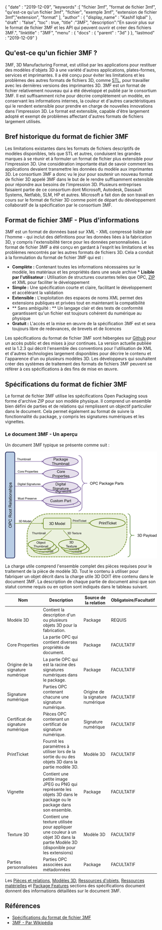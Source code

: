 {
  "date" : "2019-12-09",
  "keywords" :[ "fichier 3mf", "format de fichier 3mf", "qu'est-ce qu'un fichier 3mf", "fichier", "exemple 3mf", "extension de fichier 3mf","extension", "format" ],
  "author" : {
    "display_name" : "Kashif Iqbal"
},
  "draft" : "false",
  "toc" : true,
  "title" :"3MF",
  "description":"En savoir plus sur le format de fichier 3MF et les API qui peuvent ouvrir et créer des fichiers 3MF.",
  "linktitle" : "3MF",
  "menu" : {
    "docs" : {
      "parent" : "3d"
}
},
  "lastmod" : "2019-12-09"
}

## Qu'est-ce qu'un fichier 3MF ?

3MF, 3D Manufacturing Format, est utilisé par les applications pour restituer des modèles d'objets 3D à une variété d'autres applications, plates-formes, services et imprimantes. Il a été conçu pour éviter les limitations et les problèmes des autres formats de fichiers 3D, comme [STL](/fr/cad/stl/), pour travailler avec les dernières versions des imprimantes 3D. 3MF est un format de fichier relativement nouveau qui a été développé et publié par le consortium 3MF. Il est suffisamment riche pour décrire complètement un modèle, en conservant les informations internes, la couleur et d'autres caractéristiques qui le rendent extensible pour prendre en charge de nouvelles innovations dans l'impression 3D. Le format est extensible, capable d'être largement adopté et exempt de problèmes affectant d'autres formats de fichiers largement utilisés.

## Bref historique du format de fichier 3MF

Les limitations existantes dans les formats de fichiers descriptifs de modèles disponibles, tels que STL et autres, conduisent les grandes marques à se réunir et à formuler un format de fichier plus extensible pour l'impression 3D. Une considération importante était de savoir comment les applications devaient transmettre les données du modèle aux imprimantes 3D. Le consortium 3MF a donc vu le jour pour soutenir un nouveau format de fichier 3D appelé 3MF dans le but de le rendre suffisamment extensible pour répondre aux besoins de l'impression 3D. Plusieurs entreprises faisaient partie de ce consortium dont Microsoft, Autodesk, Dassault Systems, Netfabb, SLM, HP et autres. Microsoft a fait don de son travail en cours sur le format de fichier 3D comme point de départ du développement collaboratif de la spécification par le consortium 3MF.

## Format de fichier 3MF - Plus d'informations

3MF est un format de données basé sur XML - XML compressé lisible par l'homme - qui inclut des définitions pour les données liées à la fabrication 3D, y compris l'extensibilité tierce pour les données personnalisées. Le format de fichier 3MF a été conçu en gardant à l'esprit les limitations et les problèmes rencontrés par les autres formats de fichiers 3D. Cela a conduit à la formulation du format de fichier 3MF qui est :

* **Complète :** Contenant toutes les informations nécessaires sur le modèle, les matériaux et les propriétés dans une seule archive
* **Lisible par l'utilisateur :** Utilisation de structures courantes telles que OPC, [ZIP](/fr/compression/zip/) et XML pour faciliter le développement
* **Simple :** Une spécification courte et claire, facilitant le développement et accélérant la validation
* **Extensible :** L'exploitation des espaces de noms XML permet des extensions publiques et privées tout en maintenant la compatibilité
* ** Sans ambiguïté : ** Un langage clair et des tests de conformité garantissent qu'un fichier est toujours cohérent du numérique au physique
* **Gratuit :** L'accès et la mise en œuvre de la spécification 3MF est et sera toujours libre de redevances, de brevets et de licences

Les spécifications du format de fichier 3MF sont hébergées sur [Github](https://github.com/3MFConsortium/spec_core/blob/master/3MF%20Core%20Specification.md) pour un accès public et des mises à jour continues. La version actuelle publiée est la 1.2.3 qui décrit l'ensemble des conventions pour l'utilisation de XML et d'autres technologies largement disponibles pour décrire le contenu et l'apparence d'un ou plusieurs modèles 3D. Les développeurs qui souhaitent créer des systèmes de traitement des formats de fichiers 3MF peuvent se référer à ces spécifications à des fins de mise en œuvre.

## Spécifications du format de fichier 3MF

Le format de fichier 3MF utilise les spécifications Open Packaging sous forme d'archive ZIP pour son modèle physique. Il comprend un ensemble bien défini de parties et de relations qui remplissent un objectif particulier dans le document. Cela permet également au format de suivre la fonctionnalité du package, y compris les signatures numériques et les vignettes.

### Le document 3MF - Un aperçu

Un document 3MF typique se présente comme suit :

![3MF Document Structure](https://raw.githubusercontent.com/3MFConsortium/spec_core/master/images/figure_2-1.png "3MF Document Structure")

La charge utile comprend l'ensemble complet des pièces requises pour le traitement de la pièce de modèle 3D. Tout le contenu à utiliser pour fabriquer un objet décrit dans la charge utile 3D DOIT être contenu dans le document 3MF. La description de chaque partie de document ainsi que son statut comme requis ou en option sont indiqués dans le tableau suivant.


|**Nom**|**Description**|**Source de la relation**|**Obligatoire/Facultatif**
--- | --- | --- | ---
|Modèle 3D|Contient la description d'un ou plusieurs objets 3D pour la fabrication.|Package|REQUIS
|Core Properties|La partie OPC qui contient diverses propriétés de document.|Package|FACULTATIF
|Origine de la signature numérique|La partie OPC qui est la racine des signatures numériques dans le package.|Package|FACULTATIF
|Signature numérique|Parties OPC contenant chacune une signature numérique.|Origine de la signature numérique|FACULTATIF
|Certificat de signature numérique|Pièces OPC contenant un certificat de signature numérique.|Signature numérique|FACULTATIF
|PrintTicket|Fournit les paramètres à utiliser lors de la sortie du ou des objets 3D dans la partie modèle 3D.|Modèle 3D|FACULTATIF
|Vignette|Contient une petite image JPEG ou PNG qui représente les objets 3D dans le package ou le package dans son ensemble.|Package|FACULTATIF
|Texture 3D|Contient une texture utilisée pour appliquer une couleur à un objet 3D dans la partie Modèle 3D (disponible pour les extensions)|Modèle 3D|FACULTATIF
|Parties personnalisées|Parties OPC associées aux métadonnées|Package|FACULTATIF

Les [Pièces et relations](https://github.com/3MFConsortium/spec_core/blob/master/3MF%20Core%20Specification.md#chapter-2-parts-and-relationships), [Modèles 3D](https://github.com/3MFConsortium/spec_core/blob/master/3MF%20Core%20Specification.md#chapter-3-3d-models), [Ressources d'objets](https://github.com/3MFConsortium/spec_core/blob/master/3MF%20Core%20Specification.md#chapter-4-object-resources), [Ressources matérielles](https://github.com/3MFConsortium/spec_core/blob/master/3MF%20Core%20Specification.md#chapter-5-material-resources) et [Package Features](https://github.com/3MFConsortium/spec_core/blob/master/3MF%20Core%20Specification.md#chapter-6-3mf-document-package-features) sections des spécifications document donnent des informations détaillées sur le document 3MF.

## Références ##

* [Spécifications du format de fichier 3MF](https://github.com/3MFConsortium/spec_core)
* [3MF - Par Wikipédia](https://en.wikipedia.org/wiki/3D_Manufacturing_Format)

